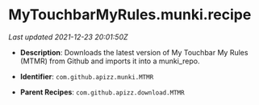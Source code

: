 # MyTouchbarMyRules.munki.recipe

_Last updated 2021-12-23 20:01:50Z_

- **Description**: Downloads the latest version of My Touchbar My Rules (MTMR) from Github and imports it into a munki_repo.

- **Identifier**: `com.github.apizz.munki.MTMR`

- **Parent Recipes**: `com.github.apizz.download.MTMR`
